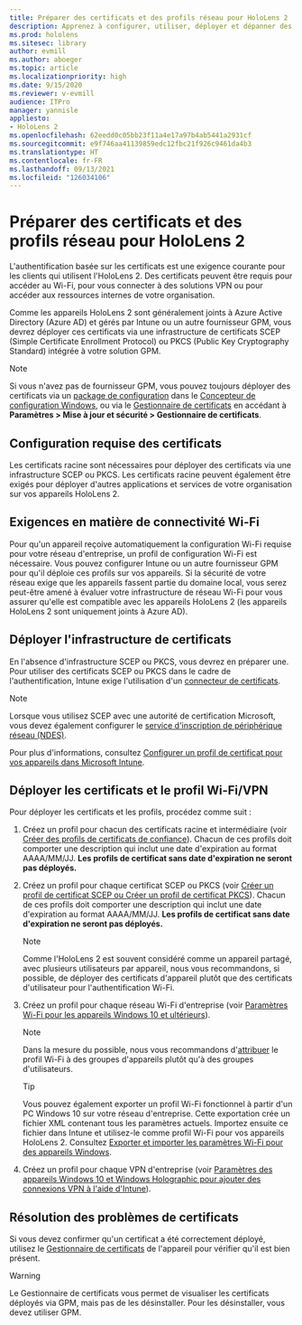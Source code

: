 ```yaml
---
title: Préparer des certificats et des profils réseau pour HoloLens 2
description: Apprenez à configurer, utiliser, déployer et dépanner des certificats pour le réseau sur des appareils de réalité mixte HoloLens 2.
ms.prod: hololens
ms.sitesec: library
author: evmill
ms.author: aboeger
ms.topic: article
ms.localizationpriority: high
ms.date: 9/15/2020
ms.reviewer: v-evmill
audience: ITPro
manager: yannisle
appliesto:
- HoloLens 2
ms.openlocfilehash: 62eedd0c05bb23f11a4e17a97b4ab5441a2931cf
ms.sourcegitcommit: e9f746aa41139859edc12fbc21f926c9461da4b3
ms.translationtype: HT
ms.contentlocale: fr-FR
ms.lasthandoff: 09/13/2021
ms.locfileid: "126034106"
---
```

# <a name="prepare-certificates-and-network-profiles-for-hololens-2"></a>Préparer des certificats et des profils réseau pour HoloLens 2

L'authentification basée sur les certificats est une exigence courante pour les clients qui utilisent l'HoloLens 2. Des certificats peuvent être requis pour accéder au Wi-Fi, pour vous connecter à des solutions VPN ou pour accéder aux ressources internes de votre organisation.

Comme les appareils HoloLens 2 sont généralement joints à Azure Active Directory (Azure AD) et gérés par Intune ou un autre fournisseur GPM, vous devrez déployer ces certificats via une infrastructure de certificats SCEP (Simple Certificate Enrollment Protocol) ou PKCS (Public Key Cryptography Standard) intégrée à votre solution GPM. 

>[!NOTE]
> Si vous n'avez pas de fournisseur GPM, vous pouvez toujours déployer des certificats via un [package de configuration](hololens-provisioning.md#steps-for-creating-provisioning-packages) dans le [Concepteur de configuration Windows](https://www.microsoft.com/p/windows-configuration-designer/9nblggh4tx22?rtc=1&activetab=pivot:regionofsystemrequirementstab), ou via le [Gestionnaire de certificats](certificate-manager.md) en accédant à **Paramètres > Mise à jour et sécurité > Gestionnaire de certificats**.

## <a name="certificate-requirements"></a>Configuration requise des certificats
Les certificats racine sont nécessaires pour déployer des certificats via une infrastructure SCEP ou PKCS. Les certificats racine peuvent également être exigés pour déployer d'autres applications et services de votre organisation sur vos appareils HoloLens 2. 

## <a name="wi-fi-connectivity-requirements"></a>Exigences en matière de connectivité Wi-Fi
Pour qu'un appareil reçoive automatiquement la configuration Wi-Fi requise pour votre réseau d'entreprise, un profil de configuration Wi-Fi est nécessaire. Vous pouvez configurer Intune ou un autre fournisseur GPM pour qu'il déploie ces profils sur vos appareils. Si la sécurité de votre réseau exige que les appareils fassent partie du domaine local, vous serez peut-être amené à évaluer votre infrastructure de réseau Wi-Fi pour vous assurer qu'elle est compatible avec les appareils HoloLens 2 (les appareils HoloLens 2 sont uniquement joints à Azure AD).

## <a name="deploy-certificate-infrastructure"></a>Déployer l'infrastructure de certificats
En l'absence d'infrastructure SCEP ou PKCS, vous devrez en préparer une. Pour utiliser des certificats SCEP ou PKCS dans le cadre de l'authentification, Intune exige l'utilisation d'un [connecteur de certificats](/mem/intune/protect/certificate-connectors).

> [!NOTE]
> Lorsque vous utilisez SCEP avec une autorité de certification Microsoft, vous devez également configurer le [service d'inscription de périphérique réseau (NDES)](/mem/intune/protect/certificates-scep-configure#set-up-ndes).

Pour plus d'informations, consultez [Configurer un profil de certificat pour vos appareils dans Microsoft Intune](/intune/certificates-configure).

## <a name="deploy-certificates-and-wi-fivpn-profile"></a>Déployer les certificats et le profil Wi-Fi/VPN
Pour déployer les certificats et les profils, procédez comme suit :
1.  Créez un profil pour chacun des certificats racine et intermédiaire (voir [Créer des profils de certificats de confiance](/intune/protect/certificates-configure#create-trusted-certificate-profiles)). Chacun de ces profils doit comporter une description qui inclut une date d'expiration au format AAAA/MM/JJ. **Les profils de certificat sans date d'expiration ne seront pas déployés.**
1.  Créez un profil pour chaque certificat SCEP ou PKCS (voir [Créer un profil de certificat SCEP ou Créer un profil de certificat PKCS](/intune/protect/certficates-pfx-configure#create-a-pkcs-certificate-profile)). Chacun de ces profils doit comporter une description qui inclut une date d'expiration au format AAAA/MM/JJ. **Les profils de certificat sans date d'expiration ne seront pas déployés.**

    > [!NOTE]
    > Comme l'HoloLens 2 est souvent considéré comme un appareil partagé, avec plusieurs utilisateurs par appareil, nous vous recommandons, si possible, de déployer des certificats d'appareil plutôt que des certificats d'utilisateur pour l'authentification Wi-Fi.

3.  Créez un profil pour chaque réseau Wi-Fi d'entreprise (voir [Paramètres Wi-Fi pour les appareils Windows 10 et ultérieurs](/intune/wi-fi-settings-windows)). 
    > [!NOTE]
    > Dans la mesure du possible, nous vous recommandons d'[attribuer](/mem/intune/configuration/device-profile-assign) le profil Wi-Fi à des groupes d'appareils plutôt qu'à des groupes d'utilisateurs. 

    > [!TIP]
    > Vous pouvez également exporter un profil Wi-Fi fonctionnel à partir d'un PC Windows 10 sur votre réseau d'entreprise. Cette exportation crée un fichier XML contenant tous les paramètres actuels. Importez ensuite ce fichier dans Intune et utilisez-le comme profil Wi-Fi pour vos appareils HoloLens 2. Consultez [Exporter et importer les paramètres Wi-Fi pour des appareils Windows](/mem/intune/configuration/wi-fi-settings-import-windows-8-1).

4.  Créez un profil pour chaque VPN d'entreprise (voir [Paramètres des appareils Windows 10 et Windows Holographic pour ajouter des connexions VPN à l'aide d'Intune](/intune/vpn-settings-windows-10)).

## <a name="troubleshooting-certificates"></a>Résolution des problèmes de certificats

Si vous devez confirmer qu'un certificat a été correctement déployé, utilisez le [Gestionnaire de certificats](certificate-manager.md) de l'appareil pour vérifier qu'il est bien présent.  

>[!WARNING]
> Le Gestionnaire de certificats vous permet de visualiser les certificats déployés via GPM, mais pas de les désinstaller. Pour les désinstaller, vous devez utiliser GPM.


